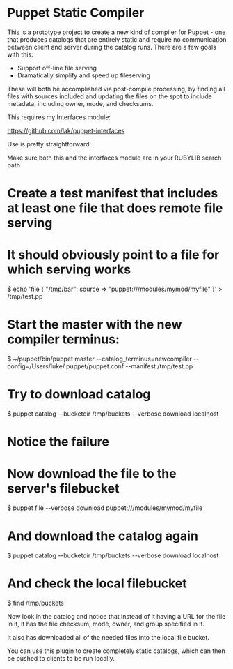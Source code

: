 Puppet Static Compiler
======================
This is a prototype project to create a new kind of compiler for Puppet - one
that produces catalogs that are entirely static and require no communication
between client and server during the catalog runs.  There are a few goals with
this:

* Support off-line file serving
* Dramatically simplify and speed up fileserving

These will both be accomplished via post-compile processing, by finding all
files with sources included and updating the files on the spot to include
metadata, including owner, mode, and checksums.

This requires my Interfaces module:

https://github.com/lak/puppet-interfaces

Use is pretty straightforward:

Make sure both this and the interfaces module are in your RUBYLIB search path

  # Create a test manifest that includes at least one file that does remote file serving
  # It should obviously point to a file for which serving works
  $ echo 'file { "/tmp/bar": source => "puppet:///modules/mymod/myfile" }' > /tmp/test.pp

  # Start the master with the new compiler terminus:
  $ ~/puppet/bin/puppet master --catalog_terminus=newcompiler --config=/Users/luke/.puppet/puppet.conf --manifest /tmp/test.pp

  # Try to download catalog
  $ puppet catalog --bucketdir /tmp/buckets --verbose download localhost

  # Notice the failure
  # Now download the file to the server's filebucket
  $ puppet file --verbose download puppet:///modules/mymod/myfile

  # And download the catalog again
  $ puppet catalog --bucketdir /tmp/buckets --verbose download localhost

  # And check the local filebucket
  $ find /tmp/buckets

Now look in the catalog and notice that instead of it having a URL for the file in it, it
has the file checksum, mode, owner, and group specified in it.

It also has downloaded all of the needed files into the local file bucket.

You can use this plugin to create completely static catalogs, which can then be pushed
to clients to be run locally.
